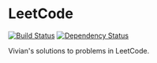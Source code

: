 # LeetCode 
[![Build Status](https://codeship.com/projects/ba9d9620-088c-0135-4b2a-7639116c9856/status?branch=master)](https://app.codeship.com/projects/214385)
[![Dependency Status](https://www.versioneye.com/user/projects/58fa3e20710da23fe20fe819/badge.svg?style=flat-square)](https://www.versioneye.com/user/projects/58fa3e20710da23fe20fe819)
<p>
Vivian's solutions to problems in LeetCode. 
